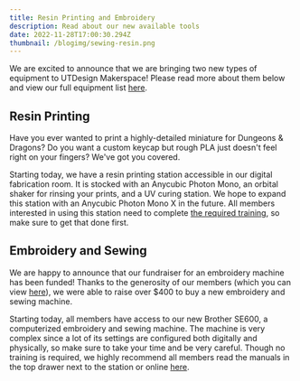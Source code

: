 ```yaml
---
title: Resin Printing and Embroidery
description: Read about our new available tools
date: 2022-11-28T17:00:30.294Z
thumbnail: /blogimg/sewing-resin.png
---
```

W﻿e are excited to announce that we are bringing two new types of equipment to UTDesign Makerspace! Please read more about them below and view our full equipment list [here](https://wiki.utd.ms/equipment).

## R﻿esin Printing

H﻿ave you ever wanted to print a highly-detailed miniature for Dungeons & Dragons? Do you want a custom keycap but rough PLA just doesn't feel right on your fingers? We've got you covered.

S﻿tarting today, we have a resin printing station accessible in our digital fabrication room. It is stocked with an Anycubic Photon Mono, an orbital shaker for rinsing your prints, and a UV curing station. We hope to expand this station with an Anycubic Photon Mono X in the future. All members interested in using this station need to complete [the required training](https://learn.utd.ms/), so make sure to get that done first.

## Embroidery and Sewing

W﻿e are happy to announce that our fundraiser for an embroidery machine has been funded! Thanks to the generosity of our members (which you can view [here](https://www.paypal.com/donate/?campaign_id=XT278LVCJGG7G)), we were able to raise over $400 to buy a new embroidery and sewing machine.

Starting today, all members have access to our new Brother SE600, a computerized embroidery and sewing machine. The machine is very complex since a lot of its settings are configured both digitally and physically, so make sure to take your time and be very careful. Though no training is required, we highly recommend all members read the manuals in the top drawer next to the station or online [here](https://support.brother.com/g/b/manualtop.aspx?c=us&lang=en&prod=hf_se600eus).